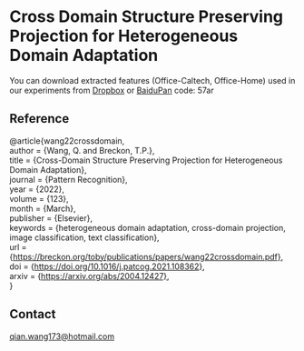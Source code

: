 # Cross Domain Structure Preserving Projection for Heterogeneous Domain Adaptation
You can download extracted features (Office-Caltech, Office-Home) used in our experiments from [Dropbox](https://www.dropbox.com/sh/293h2sij1oirn3y/AAD_J8ZReGHglzw84RSs6sb8a?dl=0) or [BaiduPan](https://pan.baidu.com/s/1tLfPuOj8745bme4omzAcNg) code: 57ar

## Reference

@article{wang22crossdomain,\
 author = {Wang, Q. and Breckon, T.P.},\
 title = {Cross-Domain Structure Preserving Projection for Heterogeneous Domain Adaptation},\
 journal = {Pattern Recognition},\
 year = {2022},\
 volume = {123},\
 month = {March},\
 publisher = {Elsevier},\
 keywords = {heterogeneous domain adaptation, cross-domain projection, image classification, text classification},\
 url = {https://breckon.org/toby/publications/papers/wang22crossdomain.pdf}, \
 doi = {https://doi.org/10.1016/j.patcog.2021.108362}, \
 arxiv = {https://arxiv.org/abs/2004.12427}, \
}
## Contact
qian.wang173@hotmail.com
